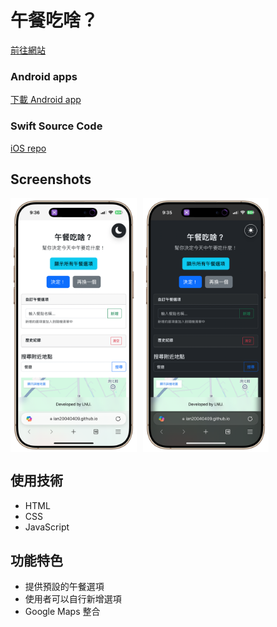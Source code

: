 # 午餐吃啥？

[前往網站](https://ian20040409.github.io/Lunch-Navigator-web-2025/)
### Android apps
[下載 Android app](https://github.com/ian20040409/Lunch-Navigator-web-2025/raw/refs/heads/main/app-release.apk) 
### Swift Source Code
[iOS repo](https://github.com/ian20040409/Lunch-webview-swift)

## Screenshots

<div style="display: flex; gap: 10px;">
  <img src="https://raw.githubusercontent.com/ian20040409/Lunch-Navigator-web-2025/refs/heads/main/readme_pic/1.PNG" width="40%">
  <img src="https://raw.githubusercontent.com/ian20040409/Lunch-Navigator-web-2025/refs/heads/main/readme_pic/2.PNG" width="40%">
</div>

## 使用技術

- HTML  
- CSS  
- JavaScript  

## 功能特色

- 提供預設的午餐選項  
- 使用者可以自行新增選項  
- Google Maps 整合
